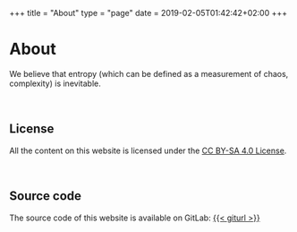 +++
title = "About"
type = "page"
date = 2019-02-05T01:42:42+02:00
+++

# About

We believe that entropy (which can be defined as a measurement of chaos, complexity) is inevitable.

<br />

## License

All the content on this website is licensed under the
<a rel="noopener noreferer" target="_blank" href="https://creativecommons.org/licenses/by-sa/4.0/" >CC BY-SA 4.0 License</a>.

<br />

## Source code

The source code of this website is available on GitLab:
<a href="{{< giturl >}}" target="_blank" rel="noopener noreferer">{{< giturl >}}</a>
